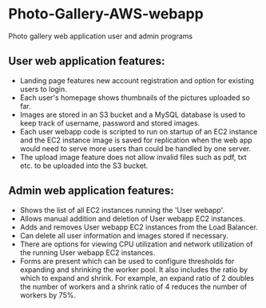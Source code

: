 # Photo-Gallery-AWS-webapp
Photo gallery web application user and admin programs

## User web application features:

* Landing page features new account registration and option for existing users to login.
* Each user's homepage shows thumbnails of the pictures uploaded so far.
* Images are stored in an S3 bucket and a MySQL database is used to keep track of username, password and stored images.
* Each user webapp code is scripted to run on startup of an EC2 instance and the EC2 instance image is saved for replication when the web app 
  would need to serve more users than could be handled by one server.
* The upload image feature does not allow invalid files such as pdf, txt etc. to be uploaded into the S3 bucket.


## Admin web application features:

* Shows the list of all EC2 instances running the 'User webapp'.
* Allows manual addition and deletion of User webapp EC2 instances.
* Adds and removes User webapp EC2 instances from the Load Balancer. 
* Can delete all user information and images stored if necessary.
* There are options for viewing CPU utilization and network utilization of the running User webapp EC2 instances.
* Forms are present which can be used to configure thresholds for expanding and shrinking
  the worker pool. It also includes the ratio by which to expand and shrink. For example, an
  expand ratio of 2 doubles the number of workers and a shrink ratio of 4 reduces the number
  of workers by 75%.